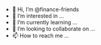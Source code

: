 - 👋 Hi, I’m @finance-friends
- 👀 I’m interested in ...
- 🌱 I’m currently learning ...
- 💞️ I’m looking to collaborate on ...
- 📫 How to reach me ...

<!---
finance-friends/finance-friends is a ✨ special ✨ repository because its `README.md` (this file) appears on your GitHub profile.
You can click the Preview link to take a look at your changes.
--->
